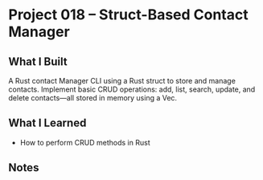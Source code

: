 # Project 018 – Struct-Based Contact Manager

## What I Built
A Rust contact Manager CLI using a Rust struct to store and manage contacts. Implement basic CRUD operations: add, list, search, update, and delete contacts—all stored in memory using a Vec<Contact>.

## What I Learned
- How to perform CRUD methods in Rust

## Notes


    











